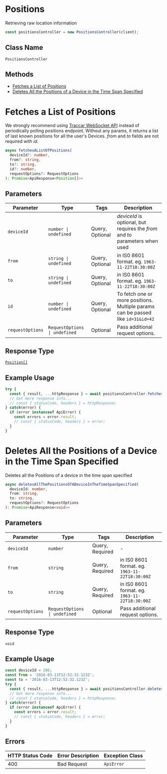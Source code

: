 # Positions

Retrieving raw location information

```ts
const positionsController = new PositionsController(client);
```

## Class Name

`PositionsController`

## Methods

* [Fetches a List of Positions](../../doc/controllers/positions.md#fetches-a-list-of-positions)
* [Deletes All the Positions of a Device in the Time Span Specified](../../doc/controllers/positions.md#deletes-all-the-positions-of-a-device-in-the-time-span-specified)


# Fetches a List of Positions

We strongly recommend using [Traccar WebSocket API](https://www.traccar.org/traccar-api/) instead of periodically polling positions endpoint. Without any params, it returns a list of last known positions for all the user's Devices. _from_ and _to_ fields are not required with _id_.

```ts
async fetchesAListOfPositions(
  deviceId?: number,
  from?: string,
  to?: string,
  id?: number,
  requestOptions?: RequestOptions
): Promise<ApiResponse<Position[]>>
```

## Parameters

| Parameter | Type | Tags | Description |
|  --- | --- | --- | --- |
| `deviceId` | `number \| undefined` | Query, Optional | _deviceId_ is optional, but requires the _from_ and _to_ parameters when used |
| `from` | `string \| undefined` | Query, Optional | in IS0 8601 format. eg. `1963-11-22T18:30:00Z` |
| `to` | `string \| undefined` | Query, Optional | in IS0 8601 format. eg. `1963-11-22T18:30:00Z` |
| `id` | `number \| undefined` | Query, Optional | To fetch one or more positions. Multiple params can be passed like `id=31&id=42` |
| `requestOptions` | `RequestOptions \| undefined` | Optional | Pass additional request options. |

## Response Type

[`Position[]`](../../doc/models/position.md)

## Example Usage

```ts
try {
  const { result, ...httpResponse } = await positionsController.fetchesAListOfPositions();
  // Get more response info...
  // const { statusCode, headers } = httpResponse;
} catch(error) {
  if (error instanceof ApiError) {
    const errors = error.result;
    // const { statusCode, headers } = error;
  }
}
```


# Deletes All the Positions of a Device in the Time Span Specified

Deletes all the Positions of a device in the time span specified

```ts
async deletesAllThePositionsOfADeviceInTheTimeSpanSpecified(
  deviceId: number,
  from: string,
  to: string,
  requestOptions?: RequestOptions
): Promise<ApiResponse<void>>
```

## Parameters

| Parameter | Type | Tags | Description |
|  --- | --- | --- | --- |
| `deviceId` | `number` | Query, Required | - |
| `from` | `string` | Query, Required | in IS0 8601 format. eg. `1963-11-22T18:30:00Z` |
| `to` | `string` | Query, Required | in IS0 8601 format. eg. `1963-11-22T18:30:00Z` |
| `requestOptions` | `RequestOptions \| undefined` | Optional | Pass additional request options. |

## Response Type

`void`

## Example Usage

```ts
const deviceId = 206;
const from = '2016-03-13T12:52:32.123Z';
const to = '2016-03-13T12:52:32.123Z';
try {
  const { result, ...httpResponse } = await positionsController.deletesAllThePositionsOfADeviceInTheTimeSpanSpecified(deviceId, from, to);
  // Get more response info...
  // const { statusCode, headers } = httpResponse;
} catch(error) {
  if (error instanceof ApiError) {
    const errors = error.result;
    // const { statusCode, headers } = error;
  }
}
```

## Errors

| HTTP Status Code | Error Description | Exception Class |
|  --- | --- | --- |
| 400 | Bad Request | `ApiError` |

